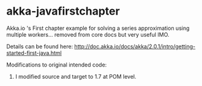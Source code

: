 akka-javafirstchapter
=====================

Akka.io 's First chapter example for solving a series approximation using multiple workers... removed from core docs but very useful IMO.

Details can be found here: http://doc.akka.io/docs/akka/2.0.1/intro/getting-started-first-java.html

Modifications to original intended code:
1. I modified source and target to 1.7 at POM level.
